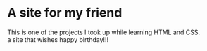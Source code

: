 # A site for my friend

This is one of the projects I took up while learning HTML and CSS.  
a site that wishes happy birthday!!!
